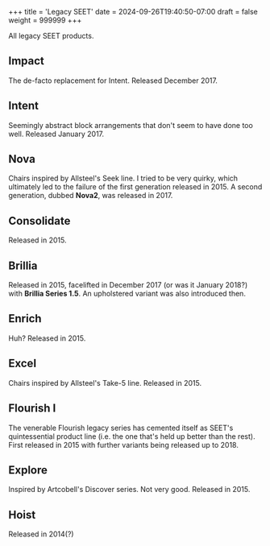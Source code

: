 +++
title = 'Legacy SEET'
date = 2024-09-26T19:40:50-07:00
draft = false
weight = 999999
+++

All legacy SEET products.

## Impact

The de-facto replacement for Intent. Released December 2017.

## Intent

Seemingly abstract block arrangements that don't seem to have done too well. Released January 2017.

## Nova

Chairs inspired by Allsteel's Seek line. I tried to be very quirky, which ultimately led to the failure of the first generation released in 2015. A second generation, dubbed **Nova2**, was released in 2017.

## Consolidate

Released in 2015.

## Brillia

Released in 2015, facelifted in December 2017 (or was it January 2018?) with **Brillia Series 1.5**. An upholstered variant was also introduced then.

## Enrich

Huh? Released in 2015.

## Excel

Chairs inspired by Allsteel's Take-5 line. Released in 2015.

## Flourish I

The venerable Flourish legacy series has cemented itself as SEET's quintessential product line (i.e. the one that's held up better than the rest). First released in 2015 with further variants being released up to 2018.

## Explore

Inspired by Artcobell's Discover series. Not very good. Released in 2015.

## Hoist

Released in 2014(?)